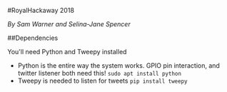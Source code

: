 #RoyalHackaway 2018

*By Sam Warner and Selina-Jane Spencer*

##Dependencies

You'll need Python and Tweepy installed

* Python is the entire way the system works. GPIO pin interaction, and twitter listener both need this!
`sudo apt install python`
* Tweepy is needed to listen for tweets
`pip install tweepy`
